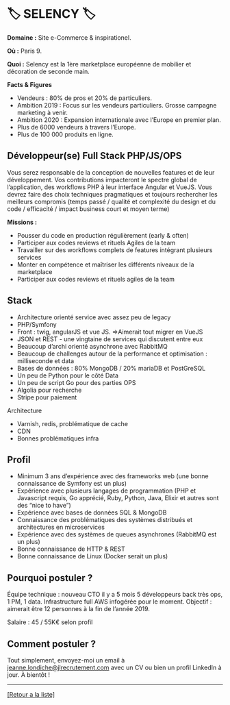 # 🏷️ SELENCY 🏷️

**Domaine :**  Site e-Commerce & inspirationel.

**Où :** Paris 9.

**Quoi :** Selency est la 1ère marketplace européenne de mobilier et décoration de seconde main. 

**Facts & Figures**

* Vendeurs : 80% de pros et 20% de particuliers. 
* Ambition 2019 : Focus sur les vendeurs particuliers. Grosse campagne marketing à venir.
* Ambition 2020 : Expansion internationale avec l’Europe en premier plan.
* Plus de 6000 vendeurs à travers l’Europe.
* Plus de 100 000 produits en ligne.

## Développeur(se) Full Stack PHP/JS/OPS

Vous serez responsable de la conception de nouvelles features et de leur développement. Vos contributions impacteront le spectre global de l’application, des workflows PHP à leur interface Angular et VueJS.
Vous devrez faire des choix techniques pragmatiques et toujours rechercher les meilleurs compromis (temps passé / qualité et complexité du design et du code / efficacité / impact business court et moyen terme)

**Missions :**

* Pousser du code en production régulièrement (early & often)
* Participer aux codes reviews et rituels Agiles de la team
* Travailler sur des workflows complets de features intégrant plusieurs services
* Monter en compétence et maîtriser les différents niveaux de la marketplace
* Participer aux codes reviews et rituels agiles de la team

## Stack

* Architecture orienté service avec assez peu de legacy
* PHP/Symfony
* Front : twig, angularJS et vue JS. =>Aimerait tout migrer en VueJS
* JSON et REST - une vingtaine de services qui discutent entre eux
* Beaucoup d’archi orienté asynchrone avec RabbitMQ
* Beaucoup de challenges autour de la performance et optimisation : milliseconde et data
* Bases de données : 80% MongoDB / 20% mariaDB et PostGreSQL
* Un peu de Python pour le côté Data
* Un peu de script Go pour des parties OPS
* Algolia pour recherche
* Stripe pour paiement

Architecture

* Varnish, redis, problématique de cache
* CDN
* Bonnes problématiques infra

## Profil

* Minimum 3 ans d’expérience avec des frameworks web (une bonne connaissance de Symfony est un plus)
* Expérience avec plusieurs langages de programmation (PHP et Javascript requis, Go apprécié, Ruby, Python, Java, Elixir et autres sont des “nice to have”)
* Expérience avec bases de données SQL & MongoDB
* Connaissance des problématiques des systèmes distribués et architectures en microservices
* Expérience avec des systèmes de queues asynchrones (RabbitMQ est un plus)
* Bonne connaissance de HTTP & REST
* Bonne connaissance de Linux (Docker serait un plus)

## Pourquoi postuler ?

Équipe technique : nouveau CTO il y a 5 mois
5 développeurs back très ops, 1 PM, 1 data.
Infrastructure full AWS infogérée pour le moment.
Objectif : aimerait être 12 personnes à la fin de l’année 2019.

Salaire : 45 / 55K€ selon profil

## Comment postuler ?

Tout simplement, envoyez-moi un email à jeanne.londiche@jlrecrutement.com avec un CV ou bien un profil LinkedIn à jour. À bientôt ! 

----
<a href="https://github.com/jlondiche/job-board-php/blob/master/README.md">[Retour a la liste]</a>